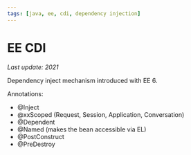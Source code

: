 ```yaml
---
tags: [java, ee, cdi, dependency injection]
---
```

# EE CDI

*Last update: 2021*

Dependency inject mechanism introduced with EE 6.

Annotations:

* @Inject
* @xxScoped (Request, Session, Application, Conversation)
* @Dependent
* @Named (makes the bean accessible via EL)
* @PostConstruct
* @PreDestroy
